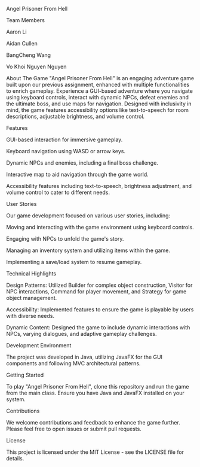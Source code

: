 Angel Prisoner From Hell

Team Members

Aaron Li

Aidan Cullen

BangCheng Wang

Vo Khoi Nguyen Nguyen

About The Game
"Angel Prisoner From Hell" is an engaging adventure game built upon our previous assignment, enhanced with multiple functionalities to enrich gameplay. Experience a GUI-based adventure where you navigate using keyboard controls, interact with dynamic NPCs, defeat enemies and the ultimate boss, and use maps for navigation. Designed with inclusivity in mind, the game features accessibility options like text-to-speech for room descriptions, adjustable brightness, and volume control.

Features

GUI-based interaction for immersive gameplay.

Keyboard navigation using WASD or arrow keys.

Dynamic NPCs and enemies, including a final boss challenge.

Interactive map to aid navigation through the game world.

Accessibility features including text-to-speech, brightness adjustment, and volume control to cater to different needs.

User Stories

Our game development focused on various user stories, including:

Moving and interacting with the game environment using keyboard controls.

Engaging with NPCs to unfold the game's story.

Managing an inventory system and utilizing items within the game.

Implementing a save/load system to resume gameplay.

Technical Highlights

Design Patterns: Utilized Builder for complex object construction, Visitor for NPC interactions, Command for player movement, and Strategy for game object management.

Accessibility: Implemented features to ensure the game is playable by users with diverse needs.

Dynamic Content: Designed the game to include dynamic interactions with NPCs, varying dialogues, and adaptive gameplay challenges.

Development Environment

The project was developed in Java, utilizing JavaFX for the GUI components and following MVC architectural patterns.

Getting Started

To play "Angel Prisoner From Hell", clone this repository and run the game from the main class. Ensure you have Java and JavaFX installed on your system.

Contributions

We welcome contributions and feedback to enhance the game further. Please feel free to open issues or submit pull requests.

License

This project is licensed under the MIT License - see the LICENSE file for details.

